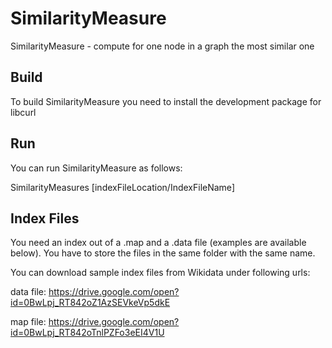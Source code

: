 # SimilarityMeasure
SimilarityMeasure - compute for one node in a graph the most similar one

## Build
To build SimilarityMeasure you need to install the development package for libcurl

## Run
You can run SimilarityMeasure as follows:

SimilarityMeasures [indexFileLocation/IndexFileName]

## Index Files
You need an index out of a .map and a .data file (examples are available below). You have to store the files in the same folder with the same name.

You can download sample index files from Wikidata under following urls:

data file:
https://drive.google.com/open?id=0BwLpj_RT842oZ1AzSEVkeVp5dkE

map file:
https://drive.google.com/open?id=0BwLpj_RT842oTnlPZFo3eEI4V1U
